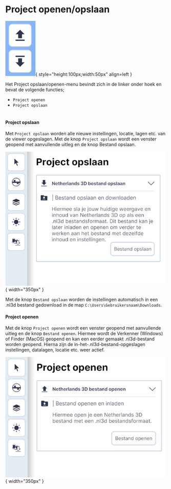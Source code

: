 #  Project openen/opslaan 

![Building Blocks](../handleiding/imgs/3d-viewer.menu.linksonder.png){ style="height:100px;width:50px" align=left }

Het Project opslaan/openen-menu bevindt zich in de linker onder hoek en bevat de volgende functies;

* `Project openen`   
* `Project opslaan`  
&nbsp;

#### **Project opslaan**
Met `Project opslaan` worden alle nieuwe instellingen, locatie, lagen etc. van de viewer opgeslagen. Met de knop `Project opslaan` wordt een venster geopend met aanvullende uitleg en de knop Bestand opslaan.

![Building Blocks](../handleiding/imgs/3d-viewer.project.opslaan.png){ width="350px" }

Met de knop `Bestand opslaan` worden de instellingen automatisch in een .nl3d bestand gedownload in de map `C:\Users\Gebruikersnaam\Downloads`. 

#### **Project openen** 
Met de knop `Project openen` wordt een venster geopend met aanvullende uitleg en de knop `Bestand openen`. Hiermee wordt de Verkenner (Windows) of Finder (MacOS) geopend en kan een eerder gemaakt .nl3d-bestand worden geopend. Hierna zijn de in-het-.nl3d-bestand-opgeslagen instellingen, datalagen, locatie etc. weer actief. 

![Building Blocks](../handleiding/imgs/3d-viewer.project.openen.png){ width="350px" }

&nbsp;
